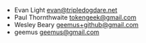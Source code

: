 * Evan Light <evan@tripledogdare.net>
* Paul Thornthwaite <tokengeek@gmail.com>
* Wesley Beary <geemus+github@gmail.com>
* geemus <geemus@gmail.com>